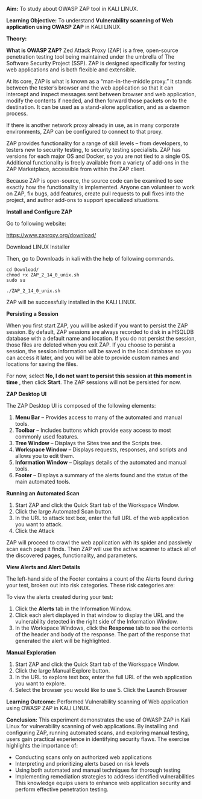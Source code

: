 **Aim:** To study about OWASP ZAP tool in KALI LINUX.

**Learning Objective:** To understand **Vulnerability scanning of Web application using OWASP ZAP** in KALI LINUX.

**Theory:**

**What is OWASP ZAP?**
Zed Attack Proxy (ZAP) is a free, open-source penetration testing tool being maintained under the umbrella of The Software Security Project (SSP). ZAP is designed specifically for testing web applications and is both flexible and extensible.

At its core, ZAP is what is known as a “man-in-the-middle proxy.” It stands between the tester’s browser and the web application so that it can intercept and inspect messages sent between browser and web
application, modify the contents if needed, and then forward those packets on to the destination. It can be used as a stand-alone application, and as a daemon process.

If there is another network proxy already in use, as in many corporate environments, ZAP can be configured to connect to that proxy.

ZAP provides functionality for a range of skill levels – from developers, to testers new to security testing, to security testing specialists. ZAP has versions for each major OS and Docker, so you are not tied to a single OS. Additional functionality is freely available from a variety of add-ons in the ZAP Marketplace, accessible from within the ZAP client.

Because ZAP is open-source, the source code can be examined to see exactly how the functionality is implemented. Anyone can volunteer to work on ZAP, fix bugs, add features, create pull requests to pull
fixes into the project, and author add-ons to support specialized situations.

**Install and Configure ZAP**

Go to following website:

https://www.zaproxy.org/download/

Download LINUX Installer

Then, go to Downloads in kali with the help of following commands.

```shell
cd Download/
chmod +x ZAP_2_14_0_unix.sh
sudo su
```

```shell
./ZAP_2_14_0_unix.sh
```

ZAP will be successfully installed in the KALI LINUX.

**Persisting a Session**

When you first start ZAP, you will be asked if you want to persist the ZAP session. By default, ZAP sessions are always recorded to disk in a HSQLDB database with a default name and location. If you do not persist the session, those files are deleted when you exit ZAP. If you choose to persist a session, the session information will be saved in the local database so you can access it later, and you will be able to
provide custom names and locations for saving the files.

For now, select **No, I do not want to persist this session at this moment in time** , then click **Start**. The ZAP sessions will not be persisted for now.

**ZAP Desktop UI**

The ZAP Desktop UI is composed of the following elements:

1. **Menu Bar** – Provides access to many of the automated and manual tools.
2. **Toolbar** – Includes buttons which provide easy access to most commonly used features.
3. **Tree Window** – Displays the Sites tree and the Scripts tree.
4. **Workspace Window** – Displays requests, responses, and scripts and allows you to edit them.
5. **Information Window** – Displays details of the automated and manual tools.
6. **Footer** – Displays a summary of the alerts found and the status of the main automated tools.

**Running an Automated Scan**

1. Start ZAP and click the Quick Start tab of the Workspace Window.
2. Click the large Automated Scan button.
3. In the URL to attack text box, enter the full URL of the web application you want to attack.
4. Click the Attack

ZAP will proceed to crawl the web application with its spider and passively scan each page it finds. Then ZAP will use the active scanner to attack all of the discovered pages, functionality, and parameters.

**View Alerts and Alert Details**

The left-hand side of the Footer contains a count of the Alerts found during your test, broken out into risk
categories. These risk categories are:

To view the alerts created during your test:

1. Click the **Alerts** tab in the Information Window.
2. Click each alert displayed in that window to display the URL and the vulnerability detected in the right side of the Information Window.
3. In the Workspace Windows, click the **Response** tab to see the contents of the header and body of the response. The part of the response that generated the alert will be highlighted.

**Manual Exploration**

1. Start ZAP and click the Quick Start tab of the Workspace Window.
2. Click the large Manual Explore button.
3. In the URL to explore text box, enter the full URL of the web application you want to explore.
4. Select the browser you would like to use 5. Click the Launch Browser

**Learning Outcome:** Performed Vulnerability scanning of Web application using OWASP ZAP in KALI LINUX.

**Conclusion:**
This experiment demonstrates the use of OWASP ZAP in Kali Linux for vulnerability scanning of web applications. By installing and configuring ZAP, running automated scans, and exploring manual testing, users gain practical experience in identifying security flaws. The exercise highlights the importance of:

- Conducting scans only on authorized web applications
- Interpreting and prioritizing alerts based on risk levels
- Using both automated and manual techniques for thorough testing
- Implementing remediation strategies to address identified vulnerabilities This knowledge equips users to enhance web application security and perform effective penetration testing.
